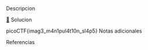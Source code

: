 Descripcion

[🥛](http://mercury.picoctf.net:16940/)
Solucion

picoCTF{imag3_m4n1pul4t10n_sl4p5}
Notas adicionales


Referencias